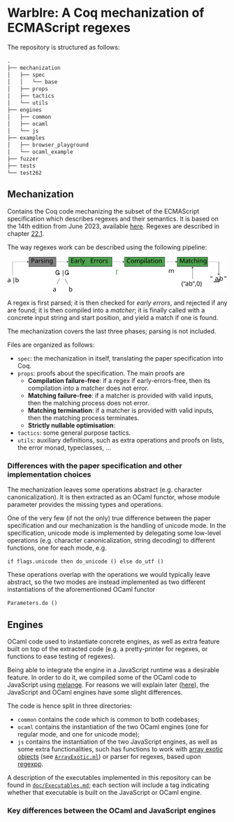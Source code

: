 
# Warblre: A Coq mechanization of ECMAScript regexes 

The repository is structured as follows:

```
.
├── mechanization
│   ├── spec
│   │   └── base
│   ├── props
│   ├── tactics
│   └── utils
├── engines
│   ├── common
│   ├── ocaml
│   └── js
├── examples
│   ├── browser_playground
│   └── ocaml_example
├── fuzzer
├── tests
└── test262
```

## Mechanization

Contains the Coq code mechanizing the subset of the ECMAScript specification which describes regexes and their semantics.
It is based on the 14th edition from June 2023, available [here](https://262.ecma-international.org/14.0/).
Regexes are described in chapter [22.1](https://262.ecma-international.org/14.0/#sec-regexp-regular-expression-objects).

The way regexes work can be described using the following pipeline:

![The matching pipeline](doc/matching_pipeline/picture.svg)

A regex is first parsed; 
it is then checked for *early errors*, and rejected if any are found; 
it is then compiled into a *matcher*;
it is finally called with a concrete input string and start position, and yield a match if one is found.

The mechanization covers the last three phases; parsing is not included.

Files are organized as follows:
- `spec`: the mechanization in itself, translating the paper specification into Coq.
- `props`: proofs about the specification. The main proofs are
    - **Compilation failure-free**: if a regex if early-errors-free, then its compilation into a matcher does not error.
    - **Matching failure-free**: if a matcher is provided with valid inputs, then the matching process does not error.
    - **Matching termination**: if a matcher is provided with valid inputs, then the matching process terminates.
    - **Strictly nullable optimisation**:
- `tactics`: some general purpose tactics.
- `utils`: auxiliary definitions, such as extra operations and proofs on lists, the error monad, typeclasses, ...

### Differences with the paper specification and other implementation choices

The mechanization leaves some operations abstract (e.g. character canonicalization).
It is then extracted as an OCaml functor, whose module parameter provides the missing types and operations.

One of the very few (if not the only) true difference between the paper specification and our mechanization is the handling of unicode mode.
In the specification, unicode mode is implemented by delegating some low-level operations (e.g. character canonicalization, string decoding) to different functions, one for each mode, e.g.
```
if flags.unicode then do_unicode () else do_utf ()
```
These operations overlap with the operations we would typically leave abstract, so the two modes are instead implemented as two different instantiations of the aforementioned OCaml functor
```
Parameters.do ()
```

## Engines

OCaml code used to instantiate concrete engines, as well as extra feature built on top of the extracted code (e.g. a pretty-printer for regexes, or functions to ease testing of regexes).

Being able to integrate the engine in a JavaScript runtime was a desirable feature.
In order to do it, we compiled some of the OCaml code to JavaScript using [melange](melange.re).
For reasons we will explain later ([here](#key-differences-between-the-ocaml-and-javascript-engines)), the JavaScript and OCaml engines have some slight differences.

The code is hence split in three directories:
- `common` contains the code which is common to both codebases;
- `ocaml` contains the instantiation of the two OCaml engines (one for regular mode, and one for unicode mode);
- `js` contains the instantiation of the two JavaScript engines, as well as some extra functionalities, such has functions to work with [array exotic objects](https://262.ecma-international.org/14.0/#sec-array-exotic-objects) (see [`ArrayExotic.ml`](engines/js/ArrayExotic.ml)) or parser for regexes, based upon [regexpp](https://github.com/eslint-community/regexpp).

A description of the executables implemented in this repository can be found in [`doc/Executables.md`](doc/Executables.md); each section will include a tag indicating whether that executable is built on the JavaScript or OCaml engine. 

### Key differences between the OCaml and JavaScript engines

